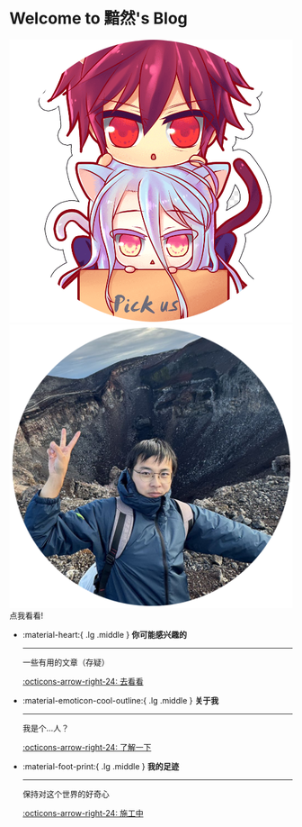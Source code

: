 # Welcome to 黯然's Blog

<div class="flip-container">
    <div class="image-container">
        <img src="../assets/images/logo_noBG_circle.png" alt="Front Image">
        <a href="/template/" >
            <img src="../assets/images/self_shoot.png" alt="Back Image">
        </a>
    </div>
    <div class="hover-block">
        点我看看!
    </div>
</div>

<div class="grid cards" markdown>

-   :material-heart:{ .lg .middle } __你可能感兴趣的__

    ---
    
    一些有用的文章（存疑）

    [:octicons-arrow-right-24: 去看看](./blog/index.md)

-   :material-emoticon-cool-outline:{ .lg .middle } __关于我__

    ---

    我是个...人？

    [:octicons-arrow-right-24: 了解一下](./about.md)

-   :material-foot-print:{ .lg .middle } __我的足迹__

    ---

    保持对这个世界的好奇心

    [:octicons-arrow-right-24: 施工中](#)

</div>